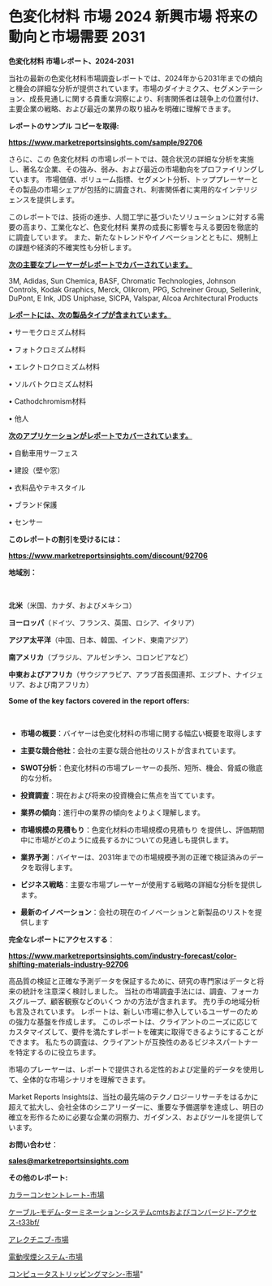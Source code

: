 # 色変化材料 市場 2024 新興市場 将来の動向と市場需要 2031

<strong>色変化材料 市場レポート、2024-2031</strong>

当社の最新の色変化材料市場調査レポートでは、2024年から2031年までの傾向と機会の詳細な分析が提供されています。市場のダイナミクス、セグメンテーション、成長見通しに関する貴重な洞察により、利害関係者は競争上の位置付け、主要企業の戦略、および最近の業界の取り組みを明確に理解できます。



<strong>レポートのサンプル コピーを取得:</strong> <a href=https://www.marketreportsinsights.com/sample/92706>

<strong><u>https://www.marketreportsinsights.com/sample/92706</u></strong></a>

さらに、この 色変化材料 の市場レポートでは、競合状況の詳細な分析を実施し、著名な企業、その強み、弱み、および最近の市場動向をプロファイリングしています。 市場価値、ボリューム指標、セグメント分析、トッププレーヤーとその製品の市場シェアが包括的に調査され、利害関係者に実用的なインテリジェンスを提供します。

このレポートでは、技術の進歩、人間工学に基づいたソリューションに対する需要の高まり、工業化など、色変化材料 業界の成長に影響を与える要因を徹底的に調査しています。 また、新たなトレンドやイノベーションとともに、規制上の課題や経済的不確実性も分析します。



<strong><u>次の主要なプレーヤーがレポートでカバーされています。</u></strong>

3M, Adidas, Sun Chemica, BASF, Chromatic Technologies, Johnson Controls, Kodak Graphics, Merck, Olikrom, PPG, Schreiner Group, Sellerink, DuPont, E Ink, JDS Uniphase, SICPA, Valspar, Alcoa Architectural Products



<strong><u><b>レポートには、次の製品タイプが含まれています。</b></u></strong>

• サーモクロミズム材料

• フォトクロミズム材料

• エレクトロクロミズム材料

• ソルバトクロミズム材料

• Cathodchromism材料

• 他人



<strong><u><b>次のアプリケーションがレポートでカバーされています。</b></u></strong>

• 自動車用サーフェス

• 建設（壁や窓）

• 衣料品やテキスタイル

• ブランド保護

• センサー



<strong><b>このレポートの割引を受けるには：</b></strong>

<a href=https://www.marketreportsinsights.com/discount/92706>

<strong><u>https://www.marketreportsinsights.com/discount/92706</u></strong></a>



<strong>地域別：</strong>

<strong> </strong>



<strong>北米</strong>（米国、カナダ、およびメキシコ）



<strong>ヨーロッパ</strong>（ドイツ、フランス、英国、ロシア、イタリア）



<strong>アジア太平洋</strong>（中国、日本、韓国、インド、東南アジア）



<strong>南アメリカ</strong>（ブラジル、アルゼンチン、コロンビアなど）



<strong>中東およびアフリカ</strong>（サウジアラビア、アラブ首長国連邦、エジプト、ナイジェリア、および南アフリカ）



<strong>Some of the key factors covered in the report offers:</strong>

<strong> </strong>
<ul>
  <li>

<strong>市場の概要</strong>：バイヤーは色変化材料の市場に関する幅広い概要を取得します</li>
  <li>

<strong>主要な競合他社</strong>：会社の主要な競合他社のリストが含まれています。</li>
  <li>

<strong>SWOT分析</strong>：色変化材料の市場プレーヤーの長所、短所、機会、脅威の徹底的な分析。</li>
  <li>

<strong>投資調査</strong>：現在および将来の投資機会に焦点を当てています。</li>
  <li>

<strong>業界の傾向</strong>：進行中の業界の傾向をよりよく理解します。</li>
  <li>

<strong>市場規模の見積もり</strong>：色変化材料の市場規模の見積もり を提供し、評価期間中に市場がどのように成長するかについての見通しも提供します。</li>
  <li>

<strong>業界予測</strong>：バイヤーは、2031年までの市場規模予測の正確で検証済みのデータを取得します。</li>
  <li>

<strong>ビジネス戦略</strong>：主要な市場プレーヤーが使用する戦略の詳細な分析を提供します。</li>
  <li>

<strong>最新のイノベーション</strong>：会社の現在のイノベーションと新製品のリストを提供します</li>
</ul>


<strong>完全なレポートにアクセスする</strong>：

<a href=https://www.marketreportsinsights.com/industry-forecast/color-shifting-materials-industry-92706>

<strong><u>https://www.marketreportsinsights.com/industry-forecast/color-shifting-materials-industry-92706</u></strong></a>

高品質の検証と正確な予測データを保証するために、研究の専門家はデータと将来の統計を注意深く検討しました。 当社の市場調査手法には、調査、フォーカスグループ、顧客観察などのいくつ かの方法が含まれます。 売り手の地域分析も言及されています。 レポートは、新しい市場に参入しているユーザーのための強力な基盤を作成します。 このレポートは、クライアントのニーズに応じてカスタマイズして、要件を満たすレポートを確実に取得できるようにすることができます。 私たちの調査は、クライアントが互換性のあるビジネスパートナーを特定するのに役立ちます。

市場のプレーヤーは、レポートで提供される定性的および定量的データを使用して、全体的な市場シナリオを理解できます。

Market Reports Insightsは、当社の最先端のテクノロジーリサーチをはるかに超えて拡大し、会社全体のシニアリーダーに、重要な予備選挙を達成し、明日の確立を形作るために必要な企業の洞察力、ガイダンス、およびツールを提供しています。



<strong><b>お問い合わせ</b></strong>：

<a href=mailto:sales@marketreportsinsights.com>

<strong><u>sales@marketreportsinsights.com</u></strong></a>



<strong>その他のレポート:</strong>

<a href=https://www.linkedin.com/pulse/カラーコンセントレート-市場-2030-年までの需要に焦点を当てた-2023-fvacf/>カラーコンセントレート-市場</a>

<a href=https://www.linkedin.com/pulse/ケーブル-モデム-ターミネーション-システムcmtsおよびコンバージド-アクセス-t33bf/>ケーブル-モデム-ターミネーション-システムcmtsおよびコンバージド-アクセス-t33bf/</a>

<a href=https://www.linkedin.com/pulse/アレクチニブ-市場-2023-swot-分析と最新イノベーション-2030-wbeof/>アレクチニブ-市場</a>

<a href=https://www.linkedin.com/pulse/電動喫煙システム-市場-2023-年のダイナミクスとビジネストレンド-2030-2lnsf/>電動喫煙システム-市場</a>

<a href=https://www.linkedin.com/pulse/コンピュータストリッピングマシン-市場-2023-総利益と主要ベンダー-2030-l2gff/>コンピュータストリッピングマシン-市場</a>"
